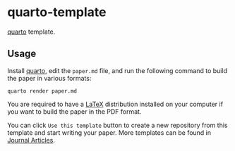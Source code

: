 # quarto-template

[quarto](https://quarto.org/) template.

## Usage

Install [quarto](https://quarto.org/docs/get-started/), edit the `paper.md` file, and
run the following command to build the paper in various formats:

```shell
quarto render paper.md
```

You are required to have a [LaTeX](https://www.latex-project.org/get/) distribution installed on your computer if you
want to build the paper in the PDF format.

You can click `Use this template` button to create a new repository from this template and start writing your paper.
More templates can be found in [Journal Articles](https://quarto.org/docs/extensions/listing-journals.html).
